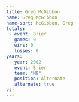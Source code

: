 ```yaml
---
title: Greg McGibbon
name: Greg McGibbon
name-sort: McGibbon, Greg
totals:
 - event: Brier
   games: 0
   wins: 0
   losses: 0
years:
 - year: 2002
   event: Brier
   team: "MB"
   position: Alternate
   alternate: true
vs:
---
```

